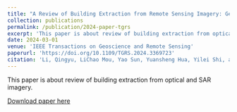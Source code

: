```yaml
---
title: "A Review of Building Extraction from Remote Sensing Imagery: Geometrical Structures and Semantic Attributes"
collection: publications
permalink: /publication/2024-paper-tgrs
excerpt: 'This paper is about review of building extraction from optical and SAR imagery.'
date: 2024-03-01
venue: 'IEEE Transactions on Geoscience and Remote Sensing'
paperurl: 'https://doi.org/10.1109/TGRS.2024.3369723'
citation: 'Li, Qingyu, LiChao Mou, Yao Sun, Yuansheng Hua, Yilei Shi, and Xiao Xiang Zhu. "A Review of Building Extraction from Remote Sensing Imagery: Geometrical Structures and Semantic Attributes." IEEE Transactions on Geoscience and Remote Sensing (2024).'
---
```

This paper is about review of building extraction from optical and SAR imagery.

[Download paper here](https://github.com/lqycrystal/qingyuli.github.io/tree/main/files/2024-paper-tgrs.pdf)
